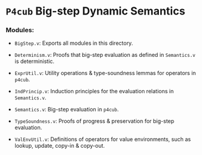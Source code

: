 # `P4cub` Big-step Dynamic Semantics

### Modules:

- `BigStep.v`: Exports all modules in this directory.

- `Determinism.v`: Proofs that big-step evaluation as defined in `Semantics.v` is deterministic.

- `ExprUtil.v`: Utility operations & type-soundness lemmas for operators in `p4cub`.

- `IndPrincip.v`: Induction principles for the evaluation relations in `Semantics.v`.

- `Semantics.v`: Big-step evaluation in `p4cub`.

- `TypeSoundness.v`: Proofs of progress & preservation for big-step evaluation.

- `ValEnvUtil.v`: Definitions of operators for value environments, such as lookup, update, copy-in & copy-out.